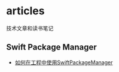 # articles
技术文章和读书笔记

## Swift Package Manager
- [如何在工程中使用SwiftPackageManager](https://github.com/IMFWorks/articles/blob/master/Doc/%E5%A6%82%E4%BD%95%E5%9C%A8%E5%B7%A5%E7%A8%8B%E4%B8%AD%E4%BD%BF%E7%94%A8SwiftPackageManager.md)

